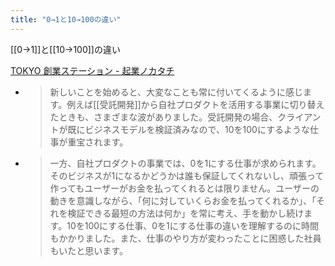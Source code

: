 ```yaml
---
title: "0→1と10→100の違い"
---
```


[[0→1]]と[[10→100]]の違い

[TOKYO 創業ステーション - 起業ノカタチ](https://startup-station.jp/m2/services/sogyokassei-incu/report/20210624-2/)
- > 新しいことを始めると、大変なことも常に付いてくるように感じます。例えば[[受託開発]]から自社プロダクトを活用する事業に切り替えたときも、さまざまな波がありました。受託開発の場合、クライアントが既にビジネスモデルを検証済みなので、10を100にするような仕事が重宝されます。
- > 一方、自社プロダクトの事業では、0を1にする仕事が求められます。そのビジネスが1になるかどうかは誰も保証してくれないし、頑張って作ってもユーザーがお金を払ってくれるとは限りません。ユーザーの動きを意識しながら、「何に対していくらお金を払ってくれるか」、「それを検証できる最短の方法は何か」を常に考え、手を動かし続けます。10を100にする仕事、0を1にする仕事の違いを理解するのに時間もかかりました。また、仕事のやり方が変わったことに困惑した社員もいたと思います。